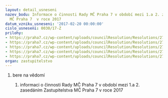 ```yaml
---
layout: detail_usneseni
nazev_bodu: Informace o činnosti Rady MČ Praha 7 v období mezi 1.a 2. zasedáním Zastupitelstva
  MČ Praha 7  v roce 2017
datum_vzniku_usneseni: '2017-02-20 00:00:00'
cislo_usneseni: 0030/17-Z
prilohy:
- https://praha7.cz/wp-content/uploads/councilResolution/Resolutions/27222/export/duvodovazpravazastupko_inf~168316.docx
- https://praha7.cz/wp-content/uploads/councilResolution/Resolutions/27222/export/informacka6~168315.doc
- https://praha7.cz/wp-content/uploads/councilResolution/Resolutions/27222/export/Anotace20022017~168314.doc
- https://praha7.cz/wp-content/uploads/councilResolution/Resolutions/27222/export/informacka_usneseni~168313.pdf
- https://praha7.cz/wp-content/uploads/councilResolution/Resolutions/27222/export/export~301345.pdf
organ: zastupitelstvo
---
```

<OL class=urzList_view id=urzList>
<LI class=urzClass1><SPAN name="1">bere na vědomí</SPAN> 
<OL class=urzOlClass>
<LI class=urzClass2 style="TEXT-ALIGN: left"><SPAN>
<P>informaci o činnosti Rady MČ Praha 7 v období mezi 1.a 2. zasedáním Zastupitelstva MČ Praha 7 v roce 2017</P></SPAN></LI></OL></LI></OL>
